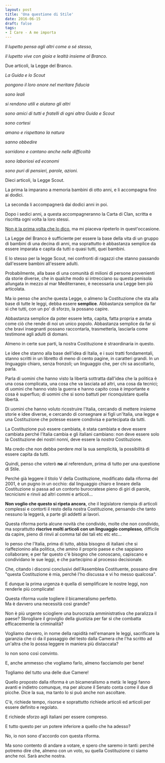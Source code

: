 ```yaml
---
layout: post
title: 'Una questione di Stile'
date: 2016-06-15
draft: false
tags: 
- I Care - A me importa
---
```


_Il lupetto pensa agli altri come a sé stesso,_

_il lupetto vive con gioia e lealtà insieme al Branco._

  

Due articoli, la Legge del Branco.

  

_La Guida e lo Scout_

_pongono il loro onore nel meritare fiducia_

_sono leali_

_si rendono utili e aiutano gli altri_

_sono amici di tutti e fratelli di ogni altra Guida e Scout_

_sono cortesi_

_amano e rispettano la natura_

_sanno obbedire_

_sorridono e cantano anche nelle difficoltà_

_sono laboriosi ed economi_

_sono puri di pensieri, parole, azioni._

  

Dieci articoli, la Legge Scout.

  

La prima la imparano a memoria bambini di otto anni, e li accompagna fino ai dodici.

La seconda li accompagnerà dai dodici anni in poi.

Dopo i sedici anni, a questa accompagneranno la Carta di Clan, scritta e riscritta ogni volta la loro stessi.

  

[Non è la prima volta che lo dico](http://fornaeffe.blogspot.it/2010/06/la-legge.html), ma mi piaceva ripeterlo in quest'occasione.

La Legge del Branco è sufficiente per essere la base della vita di un gruppo di bambini di una decina di anni, ma soprattutto è abbastanza semplice da essere imparata e capita da tutti o quasi tutti, quei bambini.

E lo stesso per la legge Scout, nei confronti di ragazzi che stanno passando dall'essere bambini all'essere adulti.

  

Probabilmente, alla base di una comunità di milioni di persone provenienti da storie diverse, che in qualche modo si intrecciano su questa penisola allungata in mezzo al mar Mediterraneo, è necessaria una Legge ben più articolata.

  

Ma io penso che anche questa Legge, o almeno la Costituzione che sta alla base di tutte le leggi, debba essere **semplice**. Abbastanza semplice da far sì che tutti, con un po' di sforzo, la possano capire.

  

Abbastanza semplice da poter essere letta, capita, fatta propria e amata come ciò che rende di noi un unico popolo. Abbastanza semplice da far sì che bravi insegnanti possano raccontarla, trasmetterla, lasciarla come testimone agli adulti di domani.

  

Almeno in certe sue parti, la nostra Costituzione è straordinaria in questo.

Le idee che stanno alla base dell'idea di Italia, e i suoi tratti fondamentali, stanno scritti in un libretto di meno di cento pagine, in caratteri grandi. In un linguaggio chiaro, senza fronzoli; un linguaggio che, per chi sa ascoltarlo, parla.

Parla di uomini che hanno visto la libertà sottratta dall'idea che la politica è una cosa complicata, una cosa che va lasciata ad altri, una cosa da tecnici; di uomini che hanno visto la guerra e hanno capito cosa è importante e cosa è superfluo; di uomini che si sono battuti per riconquistare quella libertà.

Di uomini che hanno voluto ricostruire l'Italia, cercando di mettere insieme storie e idee diverse, e cercando di consegnare ai figli un'Italia, una legge e una Costituzione che potesse essere condivisa e partecipata da tutti.

  

La Costituzione può essere cambiata, è stata cambiata e deve essere cambiata perché l'Italia cambia e gli italiani cambiano: non deve essere solo la Costituzione dei nostri nonni, deve essere la _nostra_ Costituzione.

Ma credo che non debba perdere _mai_ la sua semplicità, la possibilità di essere capita da tutti.

  

Quindi, penso che voterò **no** al referendum, prima di tutto per una questione di Stile.

  

Perché già leggere il titolo V della Costituzione, modificato dalla riforma del 2001, è un pugno in un occhio: dal linguaggio chiaro e lineare della Costituzione si passa ad un contorto burocratese pieno di giri di parole, tecnicismi e rinvii ad altri commi e articoli...

  

**Non voglio che questo si ripeta ancora**, che il legislatore riempia di articoli complessi e contorti il resto della nostra Costituzione, pensando che tanto nessuno la leggerà, a parte gli addetti ai lavori.

  

Questa riforma porta alcune novità che condivido, molte che non condivido, ma soprattutto **riscrive molti articoli con un linguaggio complesso**, difficile da capire, pieno di rinvii al comma tal dei tali etc etc etc...

  

Io penso che l'Italia, prima di tutto, abbia bisogno di italiani che si riaffezionino alla politica, che amino il proprio paese e che sappiano collaborare; e per far questo c'è bisogno che conoscano, capiscano e condividano le sue leggi, e che partecipino al processo decisionale.

Che, citando i discorsi conclusivi dell'Assemblea Costituente, possano dire "questa Costituzione è mia, perché l'ho discussa e vi ho messo qualcosa".

  

E dunque la prima urgenza è quella di semplificare le nostre leggi, non renderle più complicate!

  

Questa riforma vuole togliere il bicameralismo perfetto.  
Ma è davvero una necessità così grande?

Non è più urgente sciogliere una burocrazia amministrativa che paralizza il paese? Sbrogliare il groviglio della giustizia per far sì che combatta efficacemente la criminalità?

Vogliamo davvero, in nome della rapidità nell'emanare le leggi, sacrificare la garanzia che ci da il passaggio del testo dalla Camera che l'ha scritto ad un'altra che lo possa leggere in maniera più distaccata?

Io non sono così convinto.

  

E, anche ammesso che vogliamo farlo, almeno facciamolo per bene!

Togliamo del tutto una delle due Camere!

Quello proposto dalla riforma è un bicameralismo a metà: le leggi fanno avanti e indietro comunque, ma per alcune il Senato conta come il due di picche. Dice la sua, ma tanto lo si può anche non ascoltare.

C'è, richiede tempo, risorse e soprattutto richiede articoli ed articoli per essere definito e regolato.

E richiede sforzo agli italiani per essere compreso.

E tutto questo per un potere inferiore a quello che ha adesso?

  

No, io non sono d'accordo con questa riforma.

  

Ma sono contento di andare a votare, e spero che saremo in tanti: perché potremo dire che, almeno con un voto, su quella Costituzione ci siamo anche noi. Sarà anche nostra.